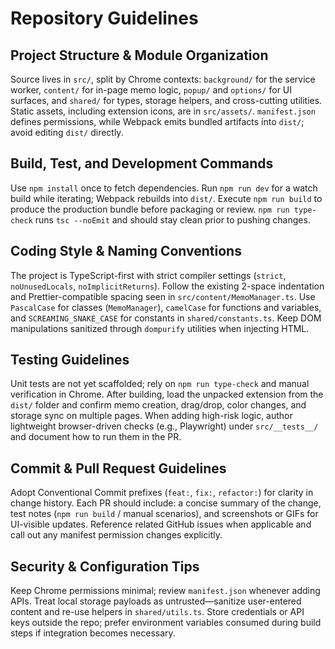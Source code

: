 # Repository Guidelines

## Project Structure & Module Organization
Source lives in `src/`, split by Chrome contexts: `background/` for the service worker, `content/` for in-page memo logic, `popup/` and `options/` for UI surfaces, and `shared/` for types, storage helpers, and cross-cutting utilities. Static assets, including extension icons, are in `src/assets/`. `manifest.json` defines permissions, while Webpack emits bundled artifacts into `dist/`; avoid editing `dist/` directly.

## Build, Test, and Development Commands
Use `npm install` once to fetch dependencies. Run `npm run dev` for a watch build while iterating; Webpack rebuilds into `dist/`. Execute `npm run build` to produce the production bundle before packaging or review. `npm run type-check` runs `tsc --noEmit` and should stay clean prior to pushing changes.

## Coding Style & Naming Conventions
The project is TypeScript-first with strict compiler settings (`strict`, `noUnusedLocals`, `noImplicitReturns`). Follow the existing 2-space indentation and Prettier-compatible spacing seen in `src/content/MemoManager.ts`. Use `PascalCase` for classes (`MemoManager`), `camelCase` for functions and variables, and `SCREAMING_SNAKE_CASE` for constants in `shared/constants.ts`. Keep DOM manipulations sanitized through `dompurify` utilities when injecting HTML.

## Testing Guidelines
Unit tests are not yet scaffolded; rely on `npm run type-check` and manual verification in Chrome. After building, load the unpacked extension from the `dist/` folder and confirm memo creation, drag/drop, color changes, and storage sync on multiple pages. When adding high-risk logic, author lightweight browser-driven checks (e.g., Playwright) under `src/__tests__/` and document how to run them in the PR.

## Commit & Pull Request Guidelines
Adopt Conventional Commit prefixes (`feat:`, `fix:`, `refactor:`) for clarity in change history. Each PR should include: a concise summary of the change, test notes (`npm run build` / manual scenarios), and screenshots or GIFs for UI-visible updates. Reference related GitHub issues when applicable and call out any manifest permission changes explicitly.

## Security & Configuration Tips
Keep Chrome permissions minimal; review `manifest.json` whenever adding APIs. Treat local storage payloads as untrusted—sanitize user-entered content and re-use helpers in `shared/utils.ts`. Store credentials or API keys outside the repo; prefer environment variables consumed during build steps if integration becomes necessary.
